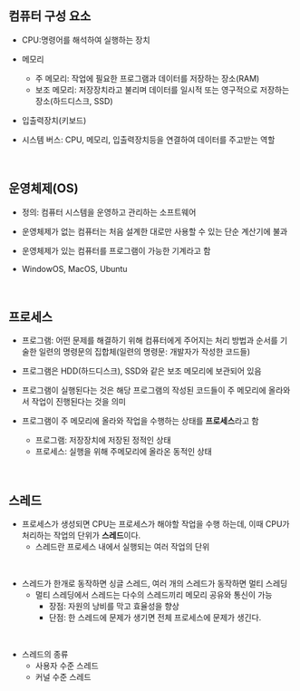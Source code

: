 ## 컴퓨터 구성 요소

- CPU:명령어를 해석하여 실행하는 장치

- 메모리

  - 주 메모리: 작업에 필요한 프로그램과 데이터를 저장하는 장소(RAM)
  - 보조 메모리: 저장장치라고 불리며 데이터를 일시적 또는 영구적으로 저장하는 장소(하드디스크, SSD)

- 입출력장치(키보드)

- 시스템 버스: CPU, 메모리, 입출력장치등을 연결하여 데이터를 주고받는 역할

<br>

## 운영체제(OS)

- 정의: 컴퓨터 시스템을 운영하고 관리하는 소프트웨어

- 운영체제가 없는 컴퓨터는 처음 설계한 대로만 사용할 수 있는 단순 계산기에 불과

- 운영체제가 있는 컴퓨터를 프로그램이 가능한 기계라고 함

- WindowOS, MacOS, Ubuntu

<br>

## 프로세스

- 프로그램: 어떤 문제를 해결하기 위해 컴퓨터에게 주어지는 처리 방법과 순서를 기술한 일련의 명령문의 집합체(일련의 명령문: 개발자가 작성한 코드들)

- 프로그램은 HDD(하드디스크), SSD와 같은 보조 메모리에 보관되어 있음

- 프로그램이 실행된다는 것은 해당 프로그램의 작성된 코드들이 주 메모리에 올라와서 작업이 진행된다는 것을 의미

- 프로그램이 주 메모리에 올라와 작업을 수행하는 상태를 **프로세스**라고 함
  - 프로그램: 저장장치에 저장된 정적인 상태
  - 프로세스: 실행을 위해 주메모리에 올라온 동적인 상태

<br>

## 스레드

- 프로세스가 생성되면 CPU는 프로세스가 해야할 작업을 수행 하는데, 이때 CPU가 처리하는 작업의 단위가 **스레드**이다.
  - 스레드란 프로세스 내에서 실행되는 여러 작업의 단위

<br>

- 스레드가 한개로 동작하면 싱글 스레드, 여러 개의 스레드가 동작하면 멀티 스레딩
  - 멀티 스레딩에서 스레드는 다수의 스레드끼리 메모리 공유와 통신이 가능
    - 장점: 자원의 낭비를 막고 효율성을 향상
    - 단점: 한 스레드에 문제가 생기면 전체 프로세스에 문제가 생긴다.

<br>

- 스레드의 종류
  - 사용자 수준 스레드
  - 커널 수준 스레드
